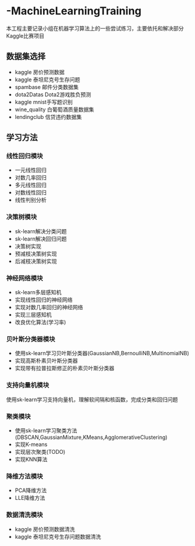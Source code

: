 # -MachineLearningTraining
本工程主要记录小组在机器学习算法上的一些尝试练习，主要依托和解决部分Kaggle比赛项目

## 数据集选择
+ kaggle 房价预测数据
+ kaggle 泰坦尼克号生存问题
+ spambase 邮件分类数据集
+ dota2Datas Dota2游戏胜负预测
+ kaggle mnist手写题识别
+ wine_quality 白葡萄酒质量数据集
+ lendingclub 信贷违约数据集

## 学习方法
### 线性回归模块
+ 一元线性回归
+ 对数几率回归
+ 多元线性回归
+ 对数线性回归
+ 线性判别分析

### 决策树模块
+ sk-learn解决分类问题
+ sk-learn解决回归问题
+ 决策树实现
+ 预减枝决策树实现
+ 后减枝决策树实现

### 神经网络模块
+ sk-learn多层感知机
+ 实现线性回归的神经网络
+ 实现对数几率回归的神经网络
+ 实现三层感知机
+ 改良优化算法(学习率)

### 贝叶斯分类器模块
+ 使用sk-learn学习贝叶斯分类器(GaussianNB,BernoulliNB,MultinomialNB)
+ 实现高斯朴素贝叶斯分类器
+ 实现带有拉普拉斯修正的朴素贝叶斯分类器

### 支持向量机模块
使用sk-learn学习支持向量机，理解软间隔和核函数，完成分类和回归问题

### 聚类模块
+ 使用sk-learn学习聚类方法(DBSCAN,GaussianMixture,KMeans,AgglomerativeClustering)
+ 实现K-means
+ 实现层次聚类(TODO)
+ 实现KNN算法

### 降维方法模块
+ PCA降维方法
+ LLE降维方法

### 数据清洗模块
+ kaggle 房价预测数据清洗
+ kaggle 泰坦尼克号生存问题数据清洗
